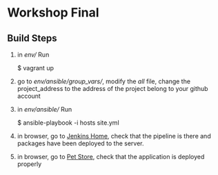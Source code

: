 # Workshop Final

## Build Steps
1. in _env/_ Run

    $ vagrant up

2. go to _env/ansible/group_vars/_, modify the _all_ file, change the project_address to the address of the project belong to your github account

3. in _env/ansible/_ Run

    $ ansible-playbook -i hosts site.yml

4. in browser, go to [Jenkins Home](http://10.1.2.21:8080), check that the pipeline is there and packages have been deployed to the server.

5. in browser, go to [Pet Store](http://10.1.2.24:8080/jpetstore), check that the application is deployed properly
